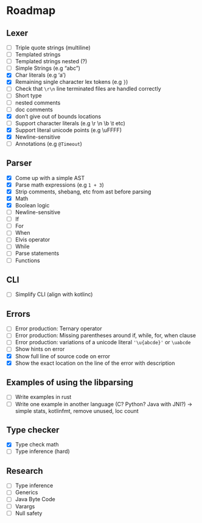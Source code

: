 # Roadmap

## Lexer

- [ ] Triple quote strings (multiline)
- [ ] Templated strings
- [ ] Templated strings nested (?)
- [ ] Simple Strings (e.g “abc”)
- [x] Char literals (e.g ‘a’)
- [x] Remaining single character lex tokens (e.g `}`)
- [ ] Check that `\r\n` line terminated files are handled correctly
- [ ] Short type
- [ ] nested comments
- [ ] doc comments 
- [x] don’t give out of bounds locations
- [ ] Support character literals (e.g \r \n \b \t etc)
- [x] Support literal unicode points (e.g \uFFFF)
- [x] Newline-sensitive
- [ ] Annotations (e.g `@Timeout`)

## Parser

- [x] Come up with a simple AST
- [x] Parse math expressions (e.g  `1 + 3`)
- [x] Strip comments, shebang, etc from ast before parsing
- [x] Math
- [x] Boolean logic
- [ ] Newline-sensitive
- [ ] If
- [ ] For
- [ ] When
- [ ] Elvis operator
- [ ] While
- [ ] Parse statements
- [ ] Functions

## CLI

- [ ] Simplify CLI (align with kotlinc)

## Errors

- [ ] Error production: Ternary operator
- [ ] Error production: Missing parentheses around if, while, for, when clause
- [ ] Error production: variations of a unicode literal `'\u{abcde}'` or `\uabcde`
- [ ] Show hints on error
- [x] Show full line of source code on error
- [x] Show the exact location on the line of the error with description

## Examples of using the libparsing

- [ ] Write examples in rust
- [ ] Write one example in another language (C? Python? Java with JNI?) -> simple stats, kotlinfmt, remove unused, loc count

## Type checker

- [x] Type check math
- [ ] Type inference (hard)

## Research
- [ ] Type inference
- [ ] Generics
- [ ] Java Byte Code
- [ ] Varargs
- [ ] Null safety 
